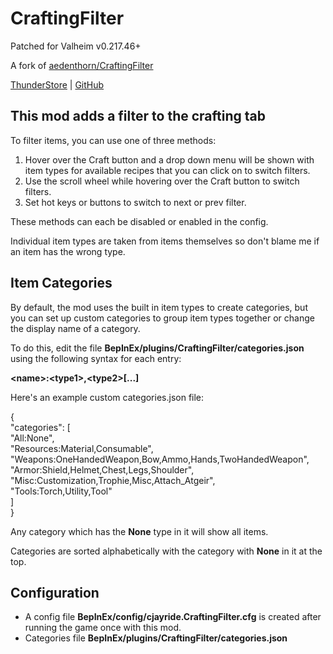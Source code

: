 # CraftingFilter

Patched for Valheim v0.217.46+

A fork of [aedenthorn/CraftingFilter](https://github.com/aedenthorn/ValheimMods/tree/master/CraftingFilter) 

[ThunderStore](https://thunderstore.io/c/valheim/p/cjayride/CraftingFilter) | [GitHub](https://github.com/cjayride/CraftingFilter_Fork)

## This mod adds a filter to the crafting tab

To filter items, you can use one of three methods: 

1.  Hover over the Craft button and a drop down menu will be shown with item types for available recipes that you can click on to switch filters.
2.  Use the scroll wheel while hovering over the Craft button to switch filters.
3.  Set hot keys or buttons to switch to next or prev filter.

These methods can each be disabled or enabled in the config.  

Individual item types are taken from items themselves so don't blame me if an item has the wrong type.  
  
## Item Categories
  
By default, the mod uses the built in item types to create categories, but you can set up custom categories to group item types together or change the display name of a category. 

To do this, edit the file **BepInEx/plugins/CraftingFilter/categories.json** using the following syntax for each entry:  
  
**\<name>:\<type1>,\<type2>[...]**  
  
Here's an example custom categories.json file:  
  
{  
"categories": [  
"All:None",  
"Resources:Material,Consumable",  
"Weapons:OneHandedWeapon,Bow,Ammo,Hands,TwoHandedWeapon",  
"Armor:Shield,Helmet,Chest,Legs,Shoulder",  
"Misc:Customization,Trophie,Misc,Attach_Atgeir",  
"Tools:Torch,Utility,Tool"  
]  
}  

Any category which has the **None** type in it will show all items.  

Categories are sorted alphabetically with the category with **None** in it at the top.

## Configuration

- A config file **BepInEx/config/cjayride.CraftingFilter.cfg** is created after running the game once with this mod.  
- Categories file **BepInEx/plugins/CraftingFilter/categories.json**